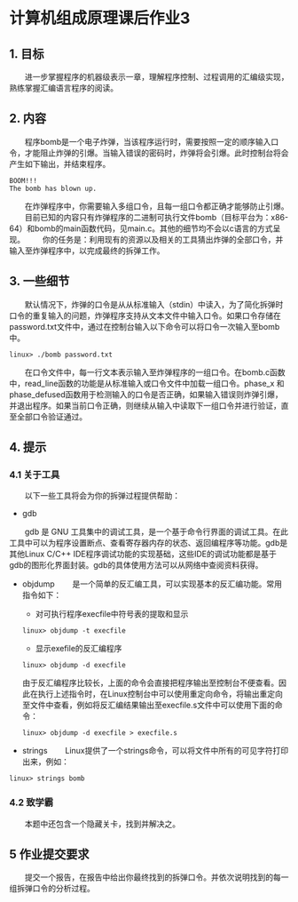 # 计算机组成原理课后作业3

## 1. 目标
&emsp;&emsp;进一步掌握程序的机器级表示一章，理解程序控制、过程调用的汇编级实现，熟练掌握汇编语言程序的阅读。

## 2. 内容
&emsp;&emsp;程序bomb是一个电子炸弹，当该程序运行时，需要按照一定的顺序输入口令，才能阻止炸弹的引爆。当输入错误的密码时，炸弹将会引爆。此时控制台将会产生如下输出，并结束程序。
```
BOOM!!!
The bomb has blown up.
```
&emsp;&emsp;在炸弹程序中，你需要输入多组口令，且每一组口令都正确才能够防止引爆。
&emsp;&emsp;目前已知的内容只有炸弹程序的二进制可执行文件bomb（目标平台为：x86-64）和bomb的main函数代码，见main.c。其他的细节均不会以c语言的方式呈现。
&emsp;&emsp;你的任务是：利用现有的资源以及相关的工具猜出炸弹的全部口令，并输入至炸弹程序中，以完成最终的拆弹工作。

## 3. 一些细节
&emsp;&emsp;默认情况下，炸弹的口令是从从标准输入（stdin）中读入，为了简化拆弹时口令的重复输入的问题，炸弹程序支持从文本文件中输入口令。如果口令存储在password.txt文件中，通过在控制台输入以下命令可以将口令一次输入至bomb中。
```
linux> ./bomb password.txt
```
&emsp;&emsp;在口令文件中，每一行文本表示输入至炸弹程序的一组口令。在bomb.c函数中，read_line函数的功能是从标准输入或口令文件中加载一组口令。phase_x 和 phase_defused函数用于检测输入的口令是否正确，如果输入错误则炸弹引爆，并退出程序。如果当前口令正确，则继续从输入中读取下一组口令并进行验证，直至全部口令验证通过。

## 4. 提示

### 4.1 关于工具

&emsp;&emsp;以下一些工具将会为你的拆弹过程提供帮助：

* gdb

&emsp;&emsp;gdb 是 GNU 工具集中的调试工具，是一个基于命令行界面的调试工具。在此工具中可以为程序设置断点、查看寄存器内存的状态、返回编程序等功能。gdb是其他Linux C/C++ IDE程序调试功能的实现基础，这些IDE的调试功能都是基于gdb的图形化界面封装。gdb的具体使用方法可以从网络中查阅资料获得。

* objdump
&emsp;&emsp;是一个简单的反汇编工具，可以实现基本的反汇编功能。常用指令如下：

   * 对可执行程序execfile中符号表的提取和显示 
   ```
   linux> objdump -t execfile
   ```

   * 显示exefile的反汇编程序
   ```
   linux> objdump -d execfile
   ```
   由于反汇编程序比较长，上面的命令会直接把程序输出至控制台不便查看。因此在执行上述指令时，在Linux控制台中可以使用重定向命令，将输出重定向至文件中查看，例如将反汇编结果输出至execfile.s文件中可以使用下面的命令：
   ```
   linux> objdump -d execfile > execfile.s
   ```
* strings
&emsp;&emsp;Linux提供了一个strings命令，可以将文件中所有的可见字符打印出来，例如：
```
linux> strings bomb
```

### 4.2 致学霸

&emsp;&emsp;本题中还包含一个隐藏关卡，找到并解决之。

## 5 作业提交要求

&emsp;&emsp;提交一个报告，在报告中给出你最终找到的拆弹口令。并依次说明找到的每一组拆弹口令的分析过程。    